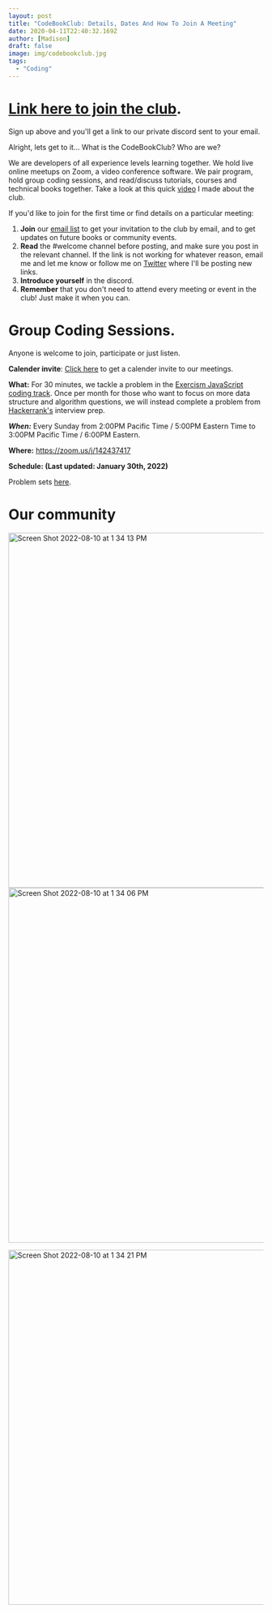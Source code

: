 ```yaml
---
layout: post
title: "CodeBookClub: Details, Dates And How To Join A Meeting"
date: 2020-04-11T22:40:32.169Z
author: [Madison]
draft: false
image: img/codebookclub.jpg
tags:
  - "Coding"
---
```


# [Link here to join the club](http://eepurl.com/dEJJVj). 

Sign up above and you'll get a link to our private discord sent to your email.

Alright, lets get to it... What is the CodeBookClub? Who are we?

We are developers of all experience levels learning together. We hold live online meetups on Zoom, a video conference software. We pair program, hold group coding sessions, and read/discuss tutorials, courses and technical books together. Take a look at this quick [video](https://www.youtube.com/watch?v=VCLnBkHeUJQ&t=82s) I  made about the club.


If you'd like to join for the first time or find details on a particular meeting:

1. **Join** our [email list](https://madisonkanna.us14.list-manage.com/subscribe/post?u=323fd92759e9e0b8d4083d008&id=033dfeb98f) to get your invitation to the club by email, and to get updates on future books or community events. 
2. **Read** the #welcome channel before posting, and make sure you post in the relevant channel. If the link is not working for whatever reason, email me and let me know or follow me on [Twitter](https://twitter.com/Madisonkanna) where I'll be posting new links.
3. **Introduce yourself** in the discord.
4. **Remember** that you don't need to attend every meeting or event in the club! Just make it when you can. 

# Group Coding Sessions.

Anyone is welcome to join, participate or just listen. 

**Calender invite**: [Click here](https://calendar.google.com/event?action=TEMPLATE&tmeid=N2I1c25oYzUzaWl1NjExY2xmYWlpMHNha2NfMjAyMjA4MTRUMjEwMDAwWiBzb3ZiaTV2dTlvNG5qcTlkbmRiM2lsbzg0NEBn&tmsrc=sovbi5vu9o4njq9dndb3ilo844%40group.calendar.google.com&scp=ALL) to get a calender invite to our meetings.

**What:** For 30 minutes, we tackle a problem in the [Exercism JavaScript coding track](https://exercism.org/tracks/javascript). Once per month for those who want to focus on more data structure and algorithm questions, we will instead complete a problem from [Hackerrank's](https://www.hackerrank.com/interview/interview-preparation-kit) interview prep.

***When:*** Every Sunday from 2:00PM Pacific Time / 5:00PM Eastern Time to 3:00PM Pacific Time / 6:00PM Eastern.

**Where:**  https://zoom.us/j/142437417

**Schedule: (Last updated: January 30th, 2022)**

Problem sets [here](https://exercism.org/tracks/javascript).


# Our community 
<img width="700" alt="Screen Shot 2022-08-10 at 1 34 13 PM" src="https://user-images.githubusercontent.com/16752875/184015179-477301a1-36f0-4576-9e52-b0eb7e0cc825.png"><img width="700" alt="Screen Shot 2022-08-10 at 1 34 06 PM" src="https://user-images.githubusercontent.com/16752875/184015187-63d064b9-e3f2-4176-b813-df6198fa36b6.png">


<img width="700" alt="Screen Shot 2022-08-10 at 1 34 21 PM" src="https://user-images.githubusercontent.com/16752875/184015130-da4c20e3-8cdc-4422-b048-11676d65d30c.png">




